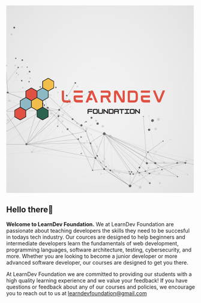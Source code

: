 ![LearnDev Logo](https://raw.githubusercontent.com/LearnDev-Foundation/.github/branch1/profile/images/Logo.png)

## Hello there👋

**Welcome to LearnDev Foundation.** We at LearnDev Foundation are passionate about teaching developers the skills they need to be succesful in todays tech industry. Our cources are designed to help beginners and intermediate developers learn the fundamentals of web development, programming languages, software architecture, testing, cybersecurity, and more. Whether you are looking to become a junior developer or more advanced software developer, our courses are designed to get you there. 

At LearnDev Foundation we are committed to providing our students with a high quality learning experience and we value your feedback! If you have questions or feedback about any of our courses and policies, we encourage you to reach out to us at [learndevfoundation@gmail.com](mailto:learndevfoundation@gmail.com)

<!--

**Here are some ideas to get you started:**

🙋‍♀️ A short introduction - what is your organization all about?
🌈 Contribution guidelines - how can the community get involved?
👩‍💻 Useful resources - where can the community find your docs? Is there anything else the community should know?
🍿 Fun facts - what does your team eat for breakfast?
🧙 Remember, you can do mighty things with the power of [Markdown](https://docs.github.com/github/writing-on-github/getting-started-with-writing-and-formatting-on-github/basic-writing-and-formatting-syntax)
-->
